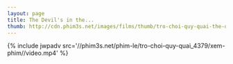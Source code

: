 ```yaml
---
layout: page
title: The Devil's in the...
thumb: http://cdn.phim3s.net/images/films/thumb/tro-choi-quy-quai-the-devils-in-the-details-2013.jpg
---
```

{% include jwpadv src='//phim3s.net/phim-le/tro-choi-quy-quai_4379/xem-phim//video.mp4' %}